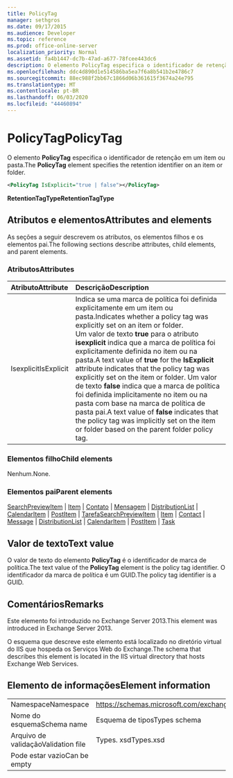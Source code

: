 ```yaml
---
title: PolicyTag
manager: sethgros
ms.date: 09/17/2015
ms.audience: Developer
ms.topic: reference
ms.prod: office-online-server
localization_priority: Normal
ms.assetid: fa4b1447-dc7b-47ad-a677-78fcee443dc6
description: O elemento PolicyTag especifica o identificador de retenção em um item ou pasta.
ms.openlocfilehash: ddc4d890d1e514586ba5ea7f6a8b541b2e4786c7
ms.sourcegitcommit: 88ec988f2bb67c1866d06b361615f3674a24e795
ms.translationtype: MT
ms.contentlocale: pt-BR
ms.lasthandoff: 06/03/2020
ms.locfileid: "44460894"
---
```

# <a name="policytag"></a><span data-ttu-id="c0f38-103">PolicyTag</span><span class="sxs-lookup"><span data-stu-id="c0f38-103">PolicyTag</span></span>

<span data-ttu-id="c0f38-104">O elemento **PolicyTag** especifica o identificador de retenção em um item ou pasta.</span><span class="sxs-lookup"><span data-stu-id="c0f38-104">The **PolicyTag** element specifies the retention identifier on an item or folder.</span></span> 
  
```xml
<PolicyTag IsExplicit="true | false"></PolicyTag>
```

 <span data-ttu-id="c0f38-105">**RetentionTagType**</span><span class="sxs-lookup"><span data-stu-id="c0f38-105">**RetentionTagType**</span></span>
## <a name="attributes-and-elements"></a><span data-ttu-id="c0f38-106">Atributos e elementos</span><span class="sxs-lookup"><span data-stu-id="c0f38-106">Attributes and elements</span></span>

<span data-ttu-id="c0f38-107">As seções a seguir descrevem os atributos, os elementos filhos e os elementos pai.</span><span class="sxs-lookup"><span data-stu-id="c0f38-107">The following sections describe attributes, child elements, and parent elements.</span></span>
  
### <a name="attributes"></a><span data-ttu-id="c0f38-108">Atributos</span><span class="sxs-lookup"><span data-stu-id="c0f38-108">Attributes</span></span>

|<span data-ttu-id="c0f38-109">**Atributo**</span><span class="sxs-lookup"><span data-stu-id="c0f38-109">**Attribute**</span></span>|<span data-ttu-id="c0f38-110">**Descrição**</span><span class="sxs-lookup"><span data-stu-id="c0f38-110">**Description**</span></span>|
|:-----|:-----|
|<span data-ttu-id="c0f38-111">Isexplicit</span><span class="sxs-lookup"><span data-stu-id="c0f38-111">IsExplicit</span></span>  <br/> |<span data-ttu-id="c0f38-112">Indica se uma marca de política foi definida explicitamente em um item ou pasta.</span><span class="sxs-lookup"><span data-stu-id="c0f38-112">Indicates whether a policy tag was explicitly set on an item or folder.</span></span>  <br/> <span data-ttu-id="c0f38-113">Um valor de texto **true** para o atributo **isexplicit** indica que a marca de política foi explicitamente definida no item ou na pasta.</span><span class="sxs-lookup"><span data-stu-id="c0f38-113">A text value of **true** for the **IsExplicit** attribute indicates that the policy tag was explicitly set on the item or folder.</span></span> <span data-ttu-id="c0f38-114">Um valor de texto **false** indica que a marca de política foi definida implicitamente no item ou na pasta com base na marca de política de pasta pai.</span><span class="sxs-lookup"><span data-stu-id="c0f38-114">A text value of **false** indicates that the policy tag was implicitly set on the item or folder based on the parent folder policy tag.</span></span>  <br/> |
   
### <a name="child-elements"></a><span data-ttu-id="c0f38-115">Elementos filho</span><span class="sxs-lookup"><span data-stu-id="c0f38-115">Child elements</span></span>

<span data-ttu-id="c0f38-116">Nenhum.</span><span class="sxs-lookup"><span data-stu-id="c0f38-116">None.</span></span>
  
### <a name="parent-elements"></a><span data-ttu-id="c0f38-117">Elementos pai</span><span class="sxs-lookup"><span data-stu-id="c0f38-117">Parent elements</span></span>

<span data-ttu-id="c0f38-118">[SearchPreviewItem](searchpreviewitem.md)  |  [Item](item.md)  |  [Contato](contact.md)  |  [Mensagem](message-ex15websvcsotherref.md)  |  [DistributionList](distributionlist.md)  |  [CalendarItem](calendaritem.md)  |  [PostItem](postitem.md)  |  [Tarefa](task.md)</span><span class="sxs-lookup"><span data-stu-id="c0f38-118">[SearchPreviewItem](searchpreviewitem.md) | [Item](item.md) | [Contact](contact.md) | [Message](message-ex15websvcsotherref.md) | [DistributionList](distributionlist.md) | [CalendarItem](calendaritem.md) | [PostItem](postitem.md) | [Task](task.md)</span></span>
  
## <a name="text-value"></a><span data-ttu-id="c0f38-119">Valor de texto</span><span class="sxs-lookup"><span data-stu-id="c0f38-119">Text value</span></span>

<span data-ttu-id="c0f38-120">O valor de texto do elemento **PolicyTag** é o identificador de marca de política.</span><span class="sxs-lookup"><span data-stu-id="c0f38-120">The text value of the **PolicyTag** element is the policy tag identifier.</span></span> <span data-ttu-id="c0f38-121">O identificador da marca de política é um GUID.</span><span class="sxs-lookup"><span data-stu-id="c0f38-121">The policy tag identifier is a GUID.</span></span> 
  
## <a name="remarks"></a><span data-ttu-id="c0f38-122">Comentários</span><span class="sxs-lookup"><span data-stu-id="c0f38-122">Remarks</span></span>

<span data-ttu-id="c0f38-123">Este elemento foi introduzido no Exchange Server 2013.</span><span class="sxs-lookup"><span data-stu-id="c0f38-123">This element was introduced in Exchange Server 2013.</span></span>
  
<span data-ttu-id="c0f38-124">O esquema que descreve este elemento está localizado no diretório virtual do IIS que hospeda os Serviços Web do Exchange.</span><span class="sxs-lookup"><span data-stu-id="c0f38-124">The schema that describes this element is located in the IIS virtual directory that hosts Exchange Web Services.</span></span>
  
## <a name="element-information"></a><span data-ttu-id="c0f38-125">Elemento de informações</span><span class="sxs-lookup"><span data-stu-id="c0f38-125">Element information</span></span>

|||
|:-----|:-----|
|<span data-ttu-id="c0f38-126">Namespace</span><span class="sxs-lookup"><span data-stu-id="c0f38-126">Namespace</span></span>  <br/> |https://schemas.microsoft.com/exchange/services/2006/types  <br/> |
|<span data-ttu-id="c0f38-127">Nome do esquema</span><span class="sxs-lookup"><span data-stu-id="c0f38-127">Schema name</span></span>  <br/> |<span data-ttu-id="c0f38-128">Esquema de tipos</span><span class="sxs-lookup"><span data-stu-id="c0f38-128">Types schema</span></span>  <br/> |
|<span data-ttu-id="c0f38-129">Arquivo de validação</span><span class="sxs-lookup"><span data-stu-id="c0f38-129">Validation file</span></span>  <br/> |<span data-ttu-id="c0f38-130">Types. xsd</span><span class="sxs-lookup"><span data-stu-id="c0f38-130">Types.xsd</span></span>  <br/> |
|<span data-ttu-id="c0f38-131">Pode estar vazio</span><span class="sxs-lookup"><span data-stu-id="c0f38-131">Can be empty</span></span>  <br/> ||
   

